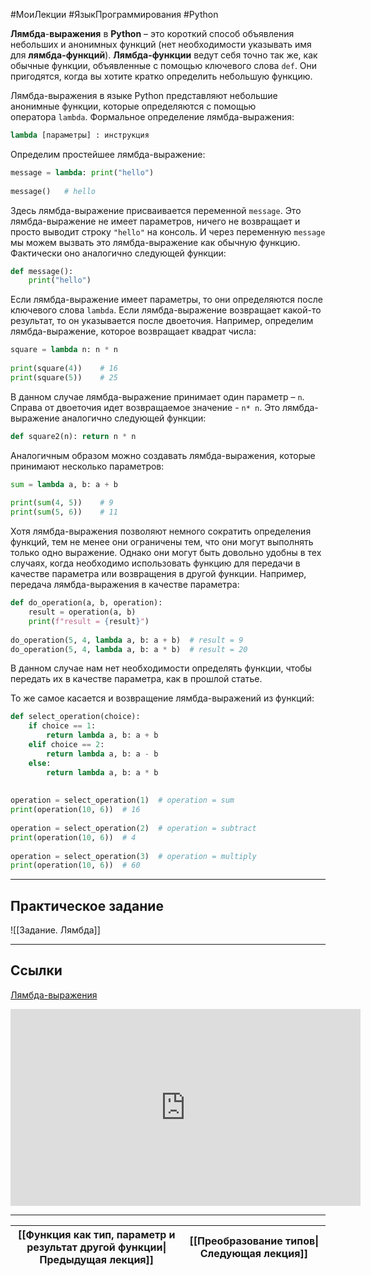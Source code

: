 #МоиЛекции #ЯзыкПрограммирования #Python 

**Лямбда**-**выражения** в **Python** – это короткий способ объявления небольших и анонимных функций (нет необходимости указывать имя для **лямбда-функций**). **Лямбда-функции** ведут себя точно так же, как обычные функции, объявленные с помощью ключевого слова `def`. Они пригодятся, когда вы хотите кратко определить небольшую функцию.

Лямбда-выражения в языке Python представляют небольшие анонимные функции, которые определяются с помощью оператора `lambda`. Формальное определение лямбда-выражения:

```python
lambda [параметры] : инструкция
```

Определим простейшее лямбда-выражение:

```python
message = lambda: print("hello")
 
message()   # hello
```

Здесь лямбда-выражение присваивается переменной `message`. Это лямбда-выражение не имеет параметров, ничего не возвращает и просто выводит строку `"hello"` на консоль. И через переменную `message` мы можем вызвать это лямбда-выражение как обычную функцию. Фактически оно аналогично следующей функции:

```python
def message(): 
    print("hello")
```

Если лямбда-выражение имеет параметры, то они определяются после ключевого слова `lambda`. Если лямбда-выражение возвращает какой-то результат, то он указывается после двоеточия. Например, определим лямбда-выражение, которое возвращает квадрат числа:

```python
square = lambda n: n * n
 
print(square(4))    # 16
print(square(5))    # 25
```

В данном случае лямбда-выражение принимает один параметр – `n`. Справа от двоеточия идет возвращаемое значение - `n* n`. Это лямбда-выражение аналогично следующей функции:

```python
def square2(n): return n * n
```

Аналогичным образом можно создавать лямбда-выражения, которые принимают несколько параметров:

```python
sum = lambda a, b: a + b
 
print(sum(4, 5))    # 9
print(sum(5, 6))    # 11
```

Хотя лямбда-выражения позволяют немного сократить определения функций, тем не менее они ограничены тем, что они могут выполнять только одно выражение. Однако они могут быть довольно удобны в тех случаях, когда необходимо использовать функцию для передачи в качестве параметра или возвращения в другой функции. Например, передача лямбда-выражения в качестве параметра:

```python
def do_operation(a, b, operation):
    result = operation(a, b)
    print(f"result = {result}")
 
do_operation(5, 4, lambda a, b: a + b)  # result = 9
do_operation(5, 4, lambda a, b: a * b)  # result = 20
```

В данном случае нам нет необходимости определять функции, чтобы передать их в качестве параметра, как в прошлой статье.

То же самое касается и возвращение лямбда-выражений из функций:

```python
def select_operation(choice):
    if choice == 1:
        return lambda a, b: a + b
    elif choice == 2:
        return lambda a, b: a - b
    else:
        return lambda a, b: a * b
 
 
operation = select_operation(1)  # operation = sum
print(operation(10, 6))  # 16
 
operation = select_operation(2)  # operation = subtract
print(operation(10, 6))  # 4
 
operation = select_operation(3)  # operation = multiply
print(operation(10, 6))  # 60
```

---
## Практическое задание 

![[Задание. Лямбда]]

---
## Ссылки

[Лямбда-выражения](https://metanit.com/python/tutorial/2.18.php)

<iframe width="560" height="315" src="https://www.youtube.com/embed/PESQ755dHGg?si=UKH7ZtC3SaUN7Ne5" title="YouTube video player" frameborder="0" allow="accelerometer; autoplay; clipboard-write; encrypted-media; gyroscope; picture-in-picture; web-share" referrerpolicy="strict-origin-when-cross-origin" allowfullscreen></iframe>

---

| [[Функция как тип, параметр и результат другой функции\|Предыдущая лекция]] | [[Преобразование типов\|Следующая лекция]] |
| --------------------------------------------------------------------------- | ------------------------------------------ |

